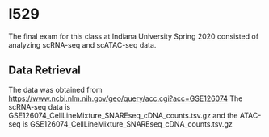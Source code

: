 # I529

The final exam for this class at Indiana University Spring 2020 consisted of analyzing scRNA-seq and scATAC-seq data.

## Data Retrieval
The data was obtained from https://www.ncbi.nlm.nih.gov/geo/query/acc.cgi?acc=GSE126074
The scRNA-seq data is GSE126074_CellLineMixture_SNAREseq_cDNA_counts.tsv.gz and the ATAC-seq is GSE126074_CellLineMixture_SNAREseq_cDNA_counts.tsv.gz 

